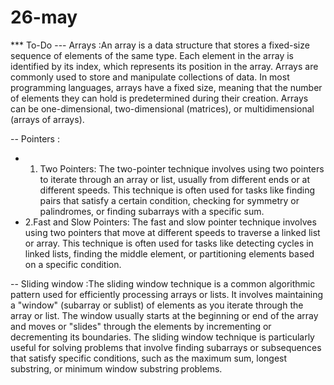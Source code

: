
# 26-may

*** To-Do
--- Arrays :An array is a data structure that stores a fixed-size sequence of elements of the same type. Each element in the array is identified by its index, which represents its position in the array. Arrays are commonly used to store and manipulate collections of data. In most programming languages, arrays have a fixed size, meaning that the number of elements they can hold is predetermined during their creation. Arrays can be one-dimensional, two-dimensional (matrices), or multidimensional (arrays of arrays).

-- Pointers :
- 1. Two Pointers:
The two-pointer technique involves using two pointers to iterate through an array or list, usually from different ends or at different speeds. This technique is often used for tasks like finding pairs that satisfy a certain condition, checking for symmetry or palindromes, or finding subarrays with a specific sum.
- 2.Fast and Slow Pointers:
The fast and slow pointer technique involves using two pointers that move at different speeds to traverse a linked list or array. This technique is often used for tasks like detecting cycles in linked lists, finding the middle element, or partitioning elements based on a specific condition.

-- Sliding window :The sliding window technique is a common algorithmic pattern used for efficiently processing arrays or lists. It involves maintaining a "window" (subarray or sublist) of elements as you iterate through the array or list. The window usually starts at the beginning or end of the array and moves or "slides" through the elements by incrementing or decrementing its boundaries.
The sliding window technique is particularly useful for solving problems that involve finding subarrays or subsequences that satisfy specific conditions, such as the maximum sum, longest substring, or minimum window substring problems.